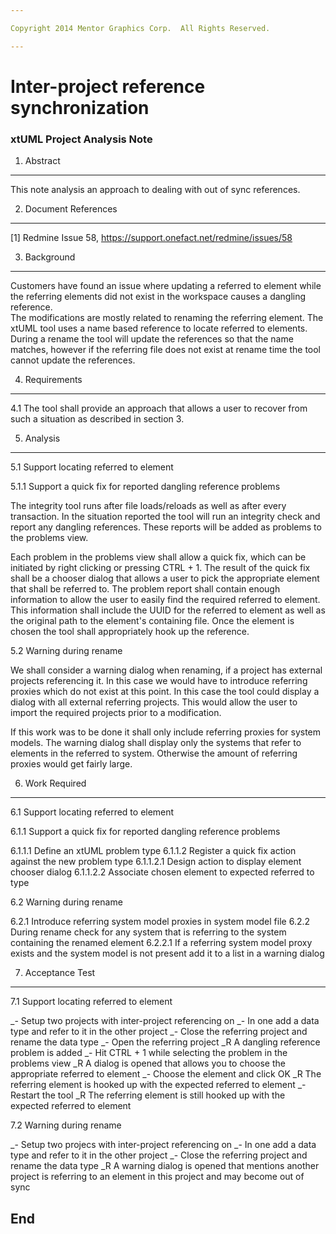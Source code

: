 ```yaml
---

Copyright 2014 Mentor Graphics Corp.  All Rights Reserved.

---
```


# Inter-project reference synchronization
### xtUML Project Analysis Note


1. Abstract
-----------
This note analysis an approach to dealing with out of sync references.

2. Document References
----------------------
[1] Redmine Issue 58, https://support.onefact.net/redmine/issues/58   

3. Background
-------------
Customers have found an issue where updating a referred to element while the 
referring elements did not exist in the workspace causes a dangling reference.  
The modifications are mostly related to renaming the referring element.  The 
xtUML tool uses a name based reference to locate referred to elements.  During 
a rename the tool will update the references so that the name matches, however 
if the referring file does not exist at rename time the tool cannot update the 
references.

4. Requirements
---------------
4.1 The tool shall provide an approach that allows a user to recover from such 
a situation as described in section 3.

5. Analysis
-----------
5.1 Support locating referred to element

5.1.1 Support a quick fix for reported dangling reference problems

The integrity tool runs after file loads/reloads as well as after every 
transaction.  In the situation reported the tool will run an integrity check 
and report any dangling references.  These reports will be added as problems to 
the problems view.

Each problem in the problems view shall allow a quick fix, which can be 
initiated by right clicking or pressing CTRL + 1.  The result of the quick fix 
shall be a chooser dialog that allows a user to pick the appropriate element 
that shall be referred to.  The problem report shall contain enough information 
to allow the user to easily find the required referred to element.  This 
information shall include the UUID for the referred to element as well as the 
original path to the element's containing file.  Once the element is chosen the 
tool shall appropriately hook up the reference.

5.2 Warning during rename

We shall consider a warning dialog when renaming, if a project has external 
projects referencing it.  In this case we would have to introduce referring 
proxies which do not exist at this point.  In this case the tool could display 
a dialog with all external referring projects.  This would allow the user to 
import the required projects prior to a modification.

If this work was to be done it shall only include referring proxies for system 
models.  The warning dialog shall display only the systems that refer to 
elements in the referred to system.  Otherwise the amount of referring proxies 
would get fairly large.

6. Work Required
----------------
6.1 Support locating referred to element

6.1.1 Support a quick fix for reported dangling reference problems

6.1.1.1 Define an xtUML problem type
6.1.1.2 Register a quick fix action against the new problem type
6.1.1.2.1 Design action to display element chooser dialog
6.1.1.2.2 Associate chosen element to expected referred to type

6.2 Warning during rename

6.2.1 Introduce referring system model proxies in system model file
6.2.2 During rename check for any system that is referring to the system 
containing the renamed element
6.2.2.1 If a referring system model proxy exists and the system model is not 
present add it to a list in a warning dialog

7. Acceptance Test
------------------
7.1 Support locating referred to element

_- Setup two projects with inter-project referencing on
_- In one add a data type and refer to it in the other project
_- Close the referring project and rename the data type
_- Open the referring project
_R A dangling reference problem is added
_- Hit CTRL + 1 while selecting the problem in the problems view
_R A dialog is opened that allows you to choose the appropriate referred to 
element
_- Choose the element and click OK
_R The referring element is hooked up with the expected referred to element
_- Restart the tool
_R The referring element is still hooked up with the expected referred to 
element

7.2 Warning during rename

_- Setup two projecs with inter-project referencing on
_- In one add a data type and refer to it in the other project
_- Close the referring project and rename the data type
_R A warning dialog is opened that mentions another project is referring to an 
element in this project and may become out of sync

End
---

